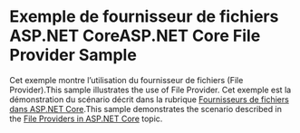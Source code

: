 # <a name="aspnet-core-file-provider-sample"></a><span data-ttu-id="0c383-101">Exemple de fournisseur de fichiers ASP.NET Core</span><span class="sxs-lookup"><span data-stu-id="0c383-101">ASP.NET Core File Provider Sample</span></span>

<span data-ttu-id="0c383-102">Cet exemple montre l’utilisation du fournisseur de fichiers (File Provider).</span><span class="sxs-lookup"><span data-stu-id="0c383-102">This sample illustrates the use of File Provider.</span></span> <span data-ttu-id="0c383-103">Cet exemple est la démonstration du scénario décrit dans la rubrique [Fournisseurs de fichiers dans ASP.NET Core](https://docs.microsoft.com/aspnet/core/fundamentals/file-providers).</span><span class="sxs-lookup"><span data-stu-id="0c383-103">This sample demonstrates the scenario described in the [File Providers in ASP.NET Core](https://docs.microsoft.com/aspnet/core/fundamentals/file-providers) topic.</span></span>
